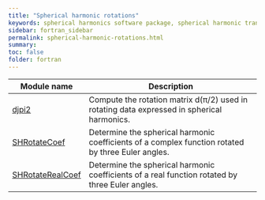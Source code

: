 ```yaml
---
title: "Spherical harmonic rotations"
keywords: spherical harmonics software package, spherical harmonic transform, legendre functions, multitaper spectral analysis, fortran, Python, gravity, magnetic field
sidebar: fortran_sidebar
permalink: spherical-harmonic-rotations.html
summary: 
toc: false
folder: fortran
---
```


<style>
table:nth-of-type(n) {
    display:table;
    width:100%;
}
table:nth-of-type(n) th:nth-of-type(2) {
    width:75%;
}
</style>

| Module name | Description |
| ----------- | ----------- |
| [djpi2](djpi2.html) | Compute the rotation matrix d(&pi;/2) used in rotating data expressed in spherical harmonics. |
| [SHRotateCoef](shrotatecoef.html) | Determine the spherical harmonic coefficients of a complex function rotated by three Euler angles. |
| [SHRotateRealCoef](shrotaterealcoef.html) | Determine the spherical harmonic coefficients of a real function rotated by three Euler angles. |
